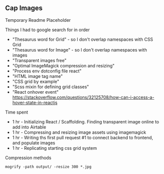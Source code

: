 ## Cap Images

Temporary Readme Placeholder

Things I had to google search for in order

- "Thesaurus word for Grid" - so I don't overlap namespaces with CSS Grid
- "Thesaurus word for Image" - so I don't overlap namespaces with images
- "Transparent images free"
- "Optimal ImageMagick compression and resizing"
- "Process env dotconfig file react"
- "HTML image tag name"
- "CSS grid by example"
- "Scss mixin for defining grid classes"
- "React onhover event" https://stackoverflow.com/questions/32125708/how-can-i-access-a-hover-state-in-reactjs

Time spent

- 1 hr - Initializing React / Scaffolding. Finding transparent image online to add into Airtable
- 1 hr - Compressing and resizing image assets using imagemagick
- 1 hr - Writing ths first pull request #1 to connect backend to frontend, and populate images
- 1 hr - Replicating starting css grid system

Compression methods

```
mogrify -path output/ -resize 300 *.jpg
```